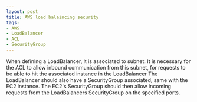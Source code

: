 ```yaml
---
layout: post
title: AWS load balaincing security
tags:
- AWS
- LoadBalancer
- ACL
- SecurityGroup
---
```

When defining a LoadBalancer, it is associated to subnet. It is necessary for the ACL to allow inbound communication from this subnet, for requests to be able to hit the associated instance in the LoadBalancer The LoadBalancer should also have a SecurityGroup associated, same with the EC2 instance. The EC2's SecurityGroup should then allow incoming requests from the LoadBalancers SecurityGroup on the specified ports.
